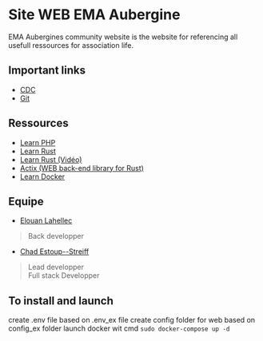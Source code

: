 # Site WEB EMA Aubergine
EMA Aubergines community website is the website for referencing all usefull ressources for association life.  

## Important links
- [CDC](https://docs.google.com/document/d/1D_Cwk_JPBvU4kycO7Sg9CPh1gqrGHQWg/edit?usp=sharing&ouid=112875743801870679130&rtpof=true&sd=true)  
- [Git](https://github.com/ChadEstoupStreiff/site-EMA-Aubergine)  

## Ressources
- [Learn PHP](https://www.codingame.com/playgrounds/34845/le-php---les-bases-du-langage/introduction)  
- [Learn Rust](https://doc.rust-lang.org/book/)  
- [Learn Rust (Vidéo)](https://youtube.com/playlist?list=PLVvjrrRCBy2JSHf9tGxGKJ-bYAN_uDCUL)  
- [Actix (WEB back-end library for Rust)](https://actix.rs/)  
- [Learn Docker](https://docs.docker.com/get-started/)  

## Equipe
- [Elouan Lahellec](https://github.com/ElouanLahellec)  
> Back developper  

- [Chad Estoup--Streiff](https://github.com/ChadEstoupStreiff)  
> Lead developper  
> Full stack Developper  


## To install and launch
create .env file based on .env_ex file
create config folder for web based on config_ex folder
launch docker wit cmd
```sudo docker-compose up -d```